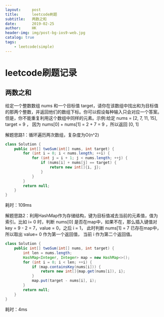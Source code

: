 ```yaml
---
layout:     post
title:      leetcode刷题
subtitle:   两数之和
date:       2019-02-25
author:     HK
header-img: img/post-bg-ios9-web.jpg
catalog: true
tags:
    - leetcode(simple)
---
```

# leetcode刷题记录
## 两数之和

 给定一个整数数组 nums 和一个目标值 target，请你在该数组中找出和为目标值的那两个整数，并返回他们的数组下标。你可以假设每种输入只会对应一个答案。但是，你不能重复利用这个数组中同样的元素。示例:给定 nums = [2, 7, 11, 15], target = 9 ， 因为 nums[0] + nums[1] = 2 + 7 = 9 ，所以返回 [0, 1]
    
解题思路1：循环遍历两次数组，复杂度为O(n^2)

``` java
class Solution {
    public int[] twoSum(int[] nums, int target) {
        for (int i = 0; i < nums.length; ++i) {
            for (int j = i + 1; j < nums.length; ++j) {
                if (nums[i] + nums[j] == target) {
                    return new int[]{i, j};
                }
            }
        }
        return null;
    }
}
```
耗时：109ms

解题思路2：利用HashMap作为存储结构，键为目标值减去当前的元素值，值为索引。比如 i= 0 时，判断 nums[0] 是否在map中，如果不在，那么插入键值对 key = 9 - 2 = 7，value = 0，之后 i = 1， 此时判断 nums[1] = 7 已存在map中，所以取出 value= 0 作为第一个返回值， 当前 i 作为第二个返回值。
``` java
class Solution {
    public int[] twoSum(int[] nums, int target) {
        int len = nums.length;
        HashMap<Integer, Integer> map = new HashMap<>();
        for (int i = 0; i < len; ++i) {
            if (map.containsKey(nums[i])) {
                return new int[]{map.get(nums[i]), i};
            }
            map.put(target - nums[i], i);
        }
        return null;
    }
}
```
耗时：4ms
